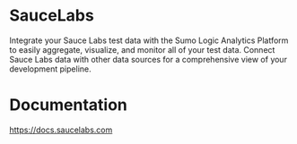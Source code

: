 
# SauceLabs

Integrate your Sauce Labs test data with the Sumo Logic Analytics Platform to easily aggregate, visualize, and monitor all of your test data. Connect Sauce Labs data with other data sources for a comprehensive view of your development pipeline.

# Documentation

https://docs.saucelabs.com
    
